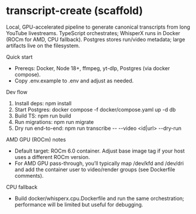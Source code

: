 # transcript-create (scaffold)

Local, GPU-accelerated pipeline to generate canonical transcripts from long YouTube livestreams. TypeScript orchestrates; WhisperX runs in Docker (ROCm for AMD, CPU fallback). Postgres stores run/video metadata; large artifacts live on the filesystem.

Quick start

- Prereqs: Docker, Node 18+, ffmpeg, yt-dlp, Postgres (via docker compose).
- Copy .env.example to .env and adjust as needed.

Dev flow

1. Install deps: npm install
2. Start Postgres: docker compose -f docker/compose.yaml up -d db
3. Build TS: npm run build
4. Run migrations: npm run migrate
5. Dry run end-to-end: npm run transcribe -- --video <id|url> --dry-run

AMD GPU (ROCm) notes

- Default target: ROCm 6.0 container. Adjust base image tag if your host uses a different ROCm version.
- For AMD GPU pass-through, you’ll typically map /dev/kfd and /dev/dri and add the container user to video/render groups (see Dockerfile comments).

CPU fallback

- Build docker/whisperx.cpu.Dockerfile and run the same orchestration; performance will be limited but useful for debugging.
